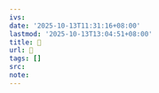 ```yaml
---
ivs:
date: '2025-10-13T11:31:16+08:00'
lastmod: '2025-10-13T13:04:51+08:00'
title: 󰨶
url: 󰨶
tags: []
src:
note:
---
```


